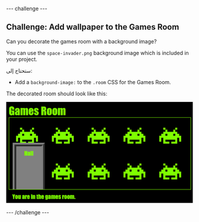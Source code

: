 \--- challenge \---

## Challenge: Add wallpaper to the Games Room

Can you decorate the games room with a background image?

You can use the `space-invader.png` background image which is included in your project.

ستحتاج إلى:

+ Add a `background-image:` to the `.room` CSS for the Games Room. 

The decorated room should look like this:

![لقطة الشاشة](images/rooms-games-finished.png)

\--- /challenge \---